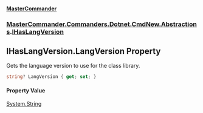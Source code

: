 #### [MasterCommander](MasterCommander.md 'MasterCommander')
### [MasterCommander.Commanders.Dotnet.CmdNew.Abstractions](MasterCommander.md#MasterCommander.Commanders.Dotnet.CmdNew.Abstractions 'MasterCommander.Commanders.Dotnet.CmdNew.Abstractions').[IHasLangVersion](IHasLangVersion.md 'MasterCommander.Commanders.Dotnet.CmdNew.Abstractions.IHasLangVersion')

## IHasLangVersion.LangVersion Property

Gets the language version to use for the class library.

```csharp
string? LangVersion { get; set; }
```

#### Property Value
[System.String](https://docs.microsoft.com/en-us/dotnet/api/System.String 'System.String')